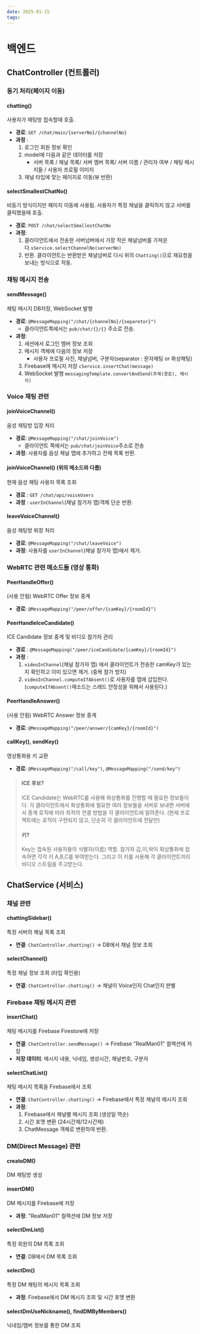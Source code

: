 ```yaml
---
date: 2025-01-15
tags:
---
```

# 백엔드

## ChatController (컨트롤러)

### 동기 처리(페이지 이동)
#### chatting()
사용자가 채팅방 접속할때 호출.
- **경로**: `GET /chat/main/{serverNo}/{channelNo}`
- **과정** : 
	1. 로그인 회원 정보 확인
	2. model에 다음과 같은 데이터를 저장
		- 서버 목록 / 채널 목록/ 서버 멤버 목록/ 서버 이름 / 관리자 여부 / 채팅 메시지들 / 사용자 프로필 이미지
	3. 채널 타입에 맞는 페이지로 이동(뷰 반환)
#### selectSmallestChatNo()
비동기 방식이지만 페이지 이동에 사용됨.
사용자가 특정 채널을 클릭하지 않고 서버를 클릭했을때 호출.
- **경로**: `POST /chat/selectSmallestChatNo`
- **과정**:
	1. 클라이언트에서 전송한 서버넘버에서 가장 작은 채널넘버를 가져온다.`sService.selectChannelNo(serverNo)`
	2. 반환.
클라이언트는 반환받은 채널넘버로 다시 위의 `Chatting()`으로 재요청을 보내는 방식으로 작동.
### 채팅 메시지 전송
#### sendMessage()
채팅 메시지 DB저장, WebSocket 발행
- **경로**: `@MessageMapping("/chat/{channelNo}/{separetor}")` 
	- 클라이언트쪽에서는 `pub/chat/{}/{}` 주소로 전송.
- **과정**:
    1. 세션에서 로그인 멤버 정보 조회
    2. 메시지 객체에 다음의 정보 저장
	    - 사용자 프로필 사진, 채널넘버, 구분자(separator : 문자채팅 or 화상채팅)
    3. Firebase에 메시지 저장 `cService.insertChat(message)`
    4. WebSocket 발행 `messagingTemplate.convertAndSend(주제(경로), 메시지)`
### Voice 채팅 관련 
#### joinVoiceChannel()
음성 채팅방 입장 처리
- **경로**: `@MessageMapping("/chat/joinVoice")`
	- 클라이언트 쪽에서는 `pub/chat/joinVoice`주소로 전송
- **과정**: 사용자를 음성 채널 맵에 추가하고 전체 목록 반환.
####  joinVoiceChannel() **(위의 메소드와 다름)**
현재 음성 채팅 사용자 목록 조회
- **경로** : `GET /chat/api/voiceUsers` 
- **과정** :  `userInChannel`(채널 참가자 맵)객체 단순 반환.
#### leaveVoiceChannel()
음성 채팅방 퇴장 처리
- **경로**: `@MessageMapping("/chat/leaveVoice")`
- **과정**: 사용자를 `userInChannel`(채널 참가자 맵)에서 제거.
### WebRTC 관련 메소드들 (영상 통화)
#### PeerHandleOffer()
(사용 안됨)
WebRTC Offer 정보 중계
- **경로**: `@MessageMapping("/peer/offer/{camKey}/{roomId}")`
#### PeerHandleIceCandidate()
ICE Candidate 정보 중계 및 비디오 참가자 관리
- **경로** : `@MessageMapping("/peer/iceCandidate/{camKey}/{roomId}")`
- **과정** : 
	1. `videoInChannel`(채널 참가자 맵) 에서 클라이언트가 전송한 camKey가 있는지 확인하고 이미 있으면 제거. (중복 참가 방지)
	2. `videoInChannel.computeIfAbsent()`로  사용자를 맵에 삽입한다. (`computeIfAbsent()`메소드는 스레드 안정성을 위해서 사용된다.)
#### PeerHandleAnswer()
(사용 안됨)
WebRTC Answer 정보 중계
- **경로**: `@MessageMapping("/peer/answer/{camKey}/{roomId}")`
#### callKey(), sendKey()
영상통화용 키 교환
- **경로**: `@MessageMapping("/call/key")`, `@MessageMapping("/send/key")`

> #### ICE 후보?
> ICE Candidate는 WebRTC를 사용해 화상통화를 진행할 때  필요한 정보들이다.
> 각 클라이언트에서 화상통화에 필요한 여러 정보들을 서버로 보내면 서버에서 중계 로직에 따라 최적의 연결 방법을 각 클라이언트에 알려준다.
> (현재 프로젝트에는 로직이 구현되지 않고, 단순히 각 클라이언트에 전달만)
> #### 키?
>  Key는 접속된 사용자들의 식별자(이름) 역할.
>  참가자 김,이,박이 화상통화에 접속하면 각각 키 A,B,C를 부여받는다.
>  그리고 이 키를 사용해 각 클라이언트끼리 비디오 스트림을 주고받는다. 
## ChatService (서비스)
### 채널 관련 
#### chattingSidebar()
특정 서버의 채널 목록 조회
- **연결**: `ChatController.chatting()` → DB에서 채널 정보 조회
#### selectChannel()
특정 채널 정보 조회 (타입 확인용)
- **연결**: `ChatController.chatting()` → 채널이 Voice인지 Chat인지 판별
### Firebase 채팅 메시지 관련
#### insertChat()
채팅 메시지를 Firebase Firestore에 저장
- **연결**: `ChatController.sendMessage()` → Firebase "RealMan01" 컬렉션에 저장
- **저장 데이터**: 메시지 내용, 닉네임, 생성시간, 채널번호, 구분자
#### selectChatList()
채팅 메시지 목록을 Firebase에서 조회
- **연결**: `ChatController.chatting()` → Firebase에서 특정 채널의 메시지 조회
- **과정**:
    1. Firebase에서 채널별 메시지 조회 (생성일 역순)
    2. 시간 포맷 변환 (24시간제/12시간제)
    3. ChatMessage 객체로 변환하여 반환.
### DM(Direct Message) 관련
#### createDM()
DM 채팅방 생성
#### insertDM()
DM 메시지를 Firebase에 저장
- **과정**: "RealMan01" 컬렉션에 DM 정보 저장
#### selectDmList()
특정 회원의 DM 목록 조회
- **연결**: DB에서 DM 목록 조회
#### selectDm()
특정 DM 채팅의 메시지 목록 조회
- **과정**: Firebase에서 DM 메시지 조회 및 시간 포맷 변환
#### selectDmUseNickname(), findDMByMembers()
닉네임/멤버 정보를 통한 DM 조회